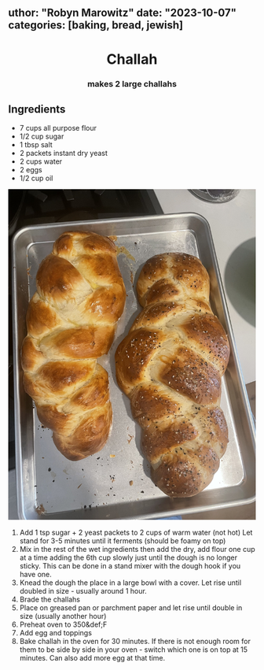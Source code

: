 uthor: "Robyn Marowitz"
date: "2023-10-07"
categories: [baking, bread, jewish]
---

<h1 align="center">Challah</h1>  
<h3 align="center">makes 2 large challahs</h3>

## Ingredients

* 7 cups all purpose flour
* 1/2 cup sugar
* 1 tbsp salt
* 2 packets instant dry yeast
* 2 cups water
* 2 eggs
* 1/2 cup oil

![](challah.jpeg)

1. Add 1 tsp sugar + 2 yeast packets to 2 cups of warm water (not hot)
Let stand for 3-5 minutes until it ferments (should be foamy on top)
2. Mix in the rest of the wet ingredients then add the dry, add flour one cup at a time adding the 6th cup slowly just until the dough is no longer sticky. This can be done in a stand mixer with the dough hook if you have one. 
3. Knead the dough the place in a large bowl with a cover. Let rise until doubled in size - usually around 1 hour. 
4. Brade the challahs 
5. Place on greased pan or parchment paper and let rise until double in size (usually another hour)
6. Preheat oven to 350&def;F
7. Add egg and toppings 
8. Bake challah in the oven for 30 minutes. If there is not enough room for them to be side by side in your oven - switch which one is on top at 15 minutes. Can also add more egg at that time. 

